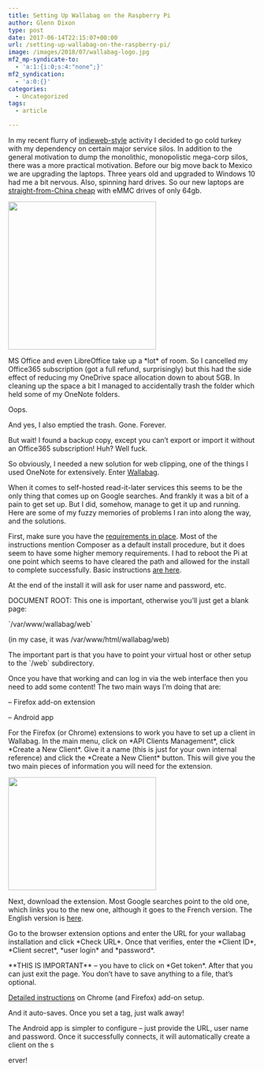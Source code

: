 ```yaml
---
title: Setting Up Wallabag on the Raspberry Pi
author: Glenn Dixon
type: post
date: 2017-06-14T22:15:07+00:00
url: /setting-up-wallabag-on-the-raspberry-pi/
image: /images/2018/07/wallabag-logo.jpg
mf2_mp-syndicate-to:
  - 'a:1:{i:0;s:4:"none";}'
mf2_syndication:
  - 'a:0:{}'
categories:
  - Uncategorized
tags:
  - article

---
```

In my recent flurry of [indieweb-style][1] activity I decided to go cold turkey with my dependency on certain major service silos. In addition to the general motivation to dump the monolithic, monopolistic mega-corp silos, there was a more practical motivation. Before our big move back to Mexico we are upgrading the laptops. Three years old and upgraded to Windows 10 had me a bit nervous. Also, spinning hard drives. So our new laptops are [straight-from-China cheap][2] with eMMC drives of only 64gb.

<img class="alignnone size-medium wp-image-23" src="/images/2018/07/chuwi-300x300.png" alt="" width="300" height="300" srcset="/images/2018/07/chuwi-300x300.png 300w, /images/2018/07/chuwi-150x150.png 150w, /images/2018/07/chuwi-768x768.png 768w, /images/2018/07/chuwi-100x100.png 100w, /images/2018/07/chuwi.png 1000w" sizes="(max-width: 300px) 100vw, 300px" />

MS Office and even LibreOffice take up a \*lot\* of room. So I cancelled my Office365 subscription (got a full refund, surprisingly) but this had the side effect of reducing my OneDrive space allocation down to about 5GB. In cleaning up the space a bit I managed to accidentally trash the folder which held some of my OneNote folders.

Oops.

And yes, I also emptied the trash. Gone. Forever.

But wait! I found a backup copy, except you can&#8217;t export or import it without an Office365 subscription! Huh? Well fuck.

So obviously, I needed a new solution for web clipping, one of the things I used OneNote for extensively. Enter [Wallabag][3].

When it comes to self-hosted read-it-later services this seems to be the only thing that comes up on Google searches. And frankly it was a bit of a pain to get set up. But I did, somehow, manage to get it up and running. Here are some of my fuzzy memories of problems I ran into along the way, and the solutions.

First, make sure you have the [requirements in place][4]. Most of the instructions mention Composer as a default install procedure, but it does seem to have some higher memory requirements. I had to reboot the Pi at one point which seems to have cleared the path and allowed for the install to complete successfully. Basic instructions [are here][5].

At the end of the install it will ask for user name and password, etc.

DOCUMENT ROOT: This one is important, otherwise you&#8217;ll just get a blank page:
  
\`/var/www/wallabag/web\`

(in my case, it was /var/www/html/wallabag/web)

The important part is that you have to point your virtual host or other setup to the \`/web\` subdirectory.

Once you have that working and can log in via the web interface then you need to add some content! The two main ways I&#8217;m doing that are:

&#8211; Firefox add-on extension
  
&#8211; Android app

For the Firefox (or Chrome) extensions to work you have to set up a client in Wallabag. In the main menu, click on \*API Clients Management\*, click \*Create a New Client\*. Give it a name (this is just for your own internal reference) and click the \*Create a New Client\* button. This will give you the two main pieces of information you will need for the extension.

<img class="alignnone size-medium wp-image-34" src="/images/2018/07/wallabag1-300x229.png" alt="" width="300" height="229" srcset="/images/2018/07/wallabag1-300x229.png 300w, /images/2018/07/wallabag1-768x585.png 768w, /images/2018/07/wallabag1.png 873w" sizes="(max-width: 300px) 100vw, 300px" />

Next, download the extension. Most Google searches point to the old one, which links you to the new one, although it goes to the French version. The English version is [here][6].

Go to the browser extension options and enter the URL for your wallabag installation and click \*Check URL\*. Once that verifies, enter the \*Client ID\*, \*Client secret\*, \*user login\* and \*password\*.

\*\*THIS IS IMPORTANT\*\* &#8211; you have to click on \*Get token\*. After that you can just exit the page. You don&#8217;t have to save anything to a file, that&#8217;s optional.

[Detailed instructions][7] on Chrome (and Firefox) add-on setup.

And it auto-saves. Once you set a tag, just walk away!

The Android app is simpler to configure &#8211; just provide the URL, user name and password. Once it successfully connects, it will automatically create a client on the s
  
erver!

 [1]: http://indieweb.org/
 [2]: http://en.chuwi.com/pc.html
 [3]: http://wallabag.org
 [4]: https://doc.wallabag.org/en/admin/installation/requirements.html
 [5]: https://doc.wallabag.org/en/admin/installation/installation.html
 [6]: https://addons.mozilla.org/en-US/firefox/addon/wallabagger/
 [7]: https://wallabag.org/en/news/wallabagger-howto
